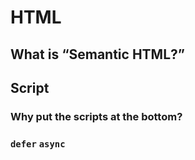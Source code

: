 # HTML

## What is “Semantic HTML?”

## Script

### Why put the scripts at the bottom?

### `defer` `async`
